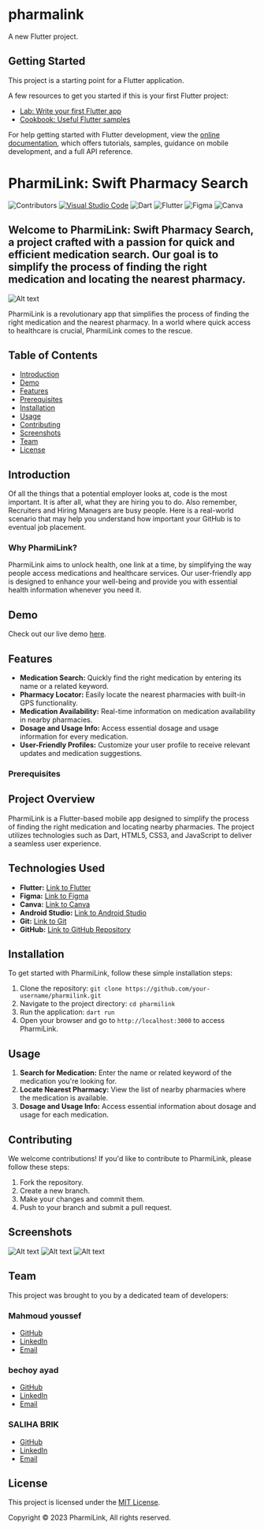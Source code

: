 # pharmalink

A new Flutter project.

## Getting Started

This project is a starting point for a Flutter application.

A few resources to get you started if this is your first Flutter project:

- [Lab: Write your first Flutter app](https://docs.flutter.dev/get-started/codelab)
- [Cookbook: Useful Flutter samples](https://docs.flutter.dev/cookbook)

For help getting started with Flutter development, view the
[online documentation](https://docs.flutter.dev/), which offers tutorials,
samples, guidance on mobile development, and a full API reference.

# PharmiLink: Swift Pharmacy Search

![Contributors](https://img.shields.io/badge/Contributors-2)
[![Visual Studio Code](https://img.shields.io/badge/Visual%20Studio%20Code-007ACC?style=flat&logo=visual-studio-code&logoColor=white)](https://code.visualstudio.com/)
![Dart](https://img.shields.io/badge/Dart-0175C2?style=flat&logo=dart&logoColor=white)
![Flutter](https://img.shields.io/badge/Flutter-E34F26?style=flat&logo=html5&logoColor=white)
![Figma](https://img.shields.io/badge/CSS3-1572B6?style=flat&logo=Figma&logoColor=white)
![Canva](https://img.shields.io/badge/Canva-F7DF1E?style=flat&logo=Canva&logoColor=black)

## Welcome to PharmiLink: Swift Pharmacy Search, a project crafted with a passion for quick and efficient medication search. Our goal is to simplify the process of finding the right medication and locating the nearest pharmacy.


![Alt text](img/logo.png)

PharmiLink is a revolutionary app that simplifies the process of finding the right medication and the nearest pharmacy. In a world where quick access to healthcare is crucial, PharmiLink comes to the rescue.

## Table of Contents

- [Introduction](#introduction)
- [Demo](#demo)
- [Features](#features)
- [Prerequisites](#prerequisites)
- [Installation](#installation)
- [Usage](#usage)
- [Contributing](#contributing)
- [Screenshots](#screenshots)
- [Team](#team)
- [License](#license)

## Introduction

Of all the things that a potential employer looks at, code is the most important. It is after all, what they are hiring you to do. Also remember, Recruiters and Hiring Managers are busy people. Here is a real-world scenario that may help you understand how important your GitHub is to eventual job placement.

### Why PharmiLink?

PharmiLink aims to unlock health, one link at a time, by simplifying the way people access medications and healthcare services. Our user-friendly app is designed to enhance your well-being and provide you with essential health information whenever you need it.

## Demo

Check out our live demo [here](https://www.loom.com/share/7bef02396ce04789b7c4835dc0e9c354?sid=6a1ce179-720e-4bc6-b7e5-e159caef75d9).

## Features

- **Medication Search:** Quickly find the right medication by entering its name or a related keyword.
- **Pharmacy Locator:** Easily locate the nearest pharmacies with built-in GPS functionality.
- **Medication Availability:** Real-time information on medication availability in nearby pharmacies.
- **Dosage and Usage Info:** Access essential dosage and usage information for every medication.
- **User-Friendly Profiles:** Customize your user profile to receive relevant updates and medication suggestions.

### Prerequisites

## Project Overview

PharmiLink is a Flutter-based mobile app designed to simplify the process of finding the right medication and locating nearby pharmacies. The project utilizes technologies such as Dart, HTML5, CSS3, and JavaScript to deliver a seamless user experience.

## Technologies Used

- **Flutter:** [Link to Flutter](https://flutter.dev/)
- **Figma:** [Link to Figma](https://www.figma.com/)
- **Canva:** [Link to Canva](https://www.canva.com/)
- **Android Studio:** [Link to Android Studio](https://developer.android.com/studio)
- **Git:** [Link to Git](https://git-scm.com/)
- **GitHub:** [Link to GitHub Repository](https://github.com/your-username/pharmilink)

## Installation

To get started with PharmiLink, follow these simple installation steps:

1. Clone the repository: `git clone https://github.com/your-username/pharmilink.git`
2. Navigate to the project directory: `cd pharmilink`
3. Run the application: `dart run`
4. Open your browser and go to `http://localhost:3000` to access PharmiLink.
   
## Usage

1. **Search for Medication:** Enter the name or related keyword of the medication you're looking for.
2. **Locate Nearest Pharmacy:** View the list of nearby pharmacies where the medication is available.
3. **Dosage and Usage Info:** Access essential information about dosage and usage for each medication.

## Contributing

We welcome contributions! If you'd like to contribute to PharmiLink, please follow these steps:

1. Fork the repository.
2. Create a new branch.
3. Make your changes and commit them.
4. Push to your branch and submit a pull request.


## Screenshots

![Alt text](img/pharmalink1.jpg)
![Alt text](img/pharmalink.jpg)
![Alt text](img/pharmalink2.jpg)
## Team

This project was brought to you by a dedicated team of developers:

### Mahmoud youssef
- [GitHub](https://github.com/MahmoudYoussefSdiek)
- [LinkedIn](https://www.linkedin.com/in/mahmoudyoussefsdiek/)
- [Email](@example.com)

### bechoy ayad
- [GitHub](https://github.com/bechoy-ayad)
- [LinkedIn](link-to-your-linkedin)
- [Email](Beshoy.ayad@example.com)

### SALIHA BRIK
- [GitHub](https://github.com/salihabrik)
- [LinkedIn](http://linkedin.com/in/salihabrik)
- [Email](briksaliha@example.com)

## License

This project is licensed under the [MIT License](link-to-your-license-file).

Copyright © 2023 PharmiLink, All rights reserved.
